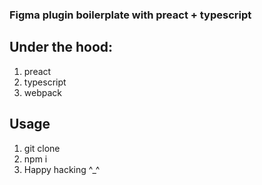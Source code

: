 ### Figma plugin boilerplate with preact + typescript

## Under the hood:

1. preact
2. typescript
3. webpack

## Usage

1. git clone
2. npm i
3. Happy hacking ^\_^
